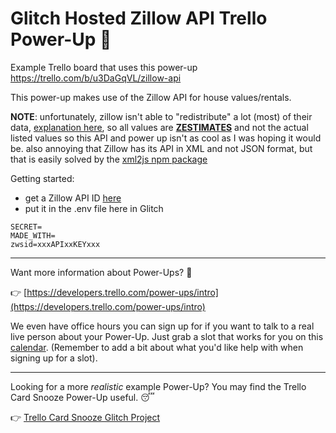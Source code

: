# Glitch Hosted Zillow API Trello Power-Up 🚀

Example Trello board that uses this power-up https://trello.com/b/u3DaGqVL/zillow-api

This power-up makes use of the Zillow API for house values/rentals. 



**NOTE**: unfortunately, zillow isn't able to "redistribute" a lot (most) of their data, [explanation here](https://www.zillow.com/advice-thread/501-on-GetUpdatedPropertyDetails/374287/), so all values are **[ZESTIMATES](https://www.zillow.com/zestimate/)** and not the actual listed values
so this API and power up isn't as cool as I was hoping it would be. also annoying that Zillow has its API in XML and not JSON format, but that is easily solved by the [xml2js npm package](https://www.npmjs.com/package/xml2js)

Getting started:

 - get a Zillow API ID [here](https://www.zillow.com/howto/api/APIOverview.htm)
 - put it in the .env file here in Glitch
 
```
SECRET=
MADE_WITH=
zwsid=xxxAPIxxKEYxxx
```


---

Want more information about Power-Ups? 🤔

👉  [https://developers.trello.com/power-ups/intro](https://developers.trello.com/power-ups/intro)

We even have office hours you can sign up for if you want to talk to a real live person about your Power-Up. Just grab a slot that works for you on this [calendar](https://calendar.google.com/calendar/selfsched?sstoken=UU5DczNLUkNIbk5ifGRlZmF1bHR8YzJmZWM4YWM0NTgxMTE1NmRmMzgxNzMwODRjYzEwZGU). (Remember to add a bit about what you'd like help with when signing up for a slot).

---

Looking for a more _realistic_ example Power-Up? You may find the Trello Card Snooze Power-Up useful. 😴

👉  [Trello Card Snooze Glitch Project](https://glitch.com/edit/#!/trellocardsnooze)
